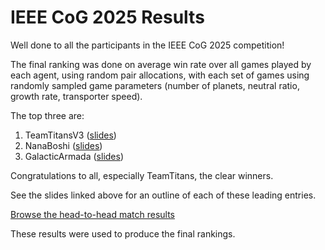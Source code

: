 # IEEE CoG 2025 Results

Well done to all the participants in the IEEE CoG 2025 competition!

The final ranking was done on average win rate over all games played by each agent, using random pair allocations,
with each set of games using randomly sampled game parameters (number of planets, neutral ratio, growth rate, transporter speed).

The top three are:

1. TeamTitansV3 ([slides](../slides/ieee-cog-2025/TeamTitansSlides.pdf))
2. NanaBoshi ([slides](../slides/ieee-cog-2025/NanaBoshiSlides.pdf))
3. GalacticArmada ([slides](../slides/ieee-cog-2025/llamea-agent.pdf))

Congratulations to all, especially TeamTitans, the clear winners.

See the slides linked above for an outline of each of these leading entries.

[Browse the head-to-head match results](../results/ieee-cog-2025/league_matchups.md)

These results were used to produce the final rankings.

